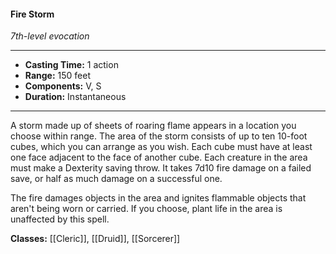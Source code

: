 #### Fire Storm
*7th-level evocation*
___
- **Casting Time:** 1 action
- **Range:** 150 feet
- **Components:** V, S
- **Duration:** Instantaneous
---
A storm made up of sheets of roaring flame appears in a location you choose within range. The area of the storm consists of up to ten 10-foot cubes, which you can arrange as you wish. Each cube must have at least one face adjacent to the face of another cube. Each creature in the area must make a Dexterity saving throw. It takes 7d10 fire damage on a failed save, or half as much damage on a successful one.

The fire damages objects in the area and ignites flammable objects that aren't being worn or carried. If you choose, plant life in the area is unaffected by this spell.

**Classes:** [[Cleric]], [[Druid]], [[Sorcerer]]